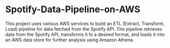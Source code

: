 # Spotify-Data-Pipeline-on-AWS
This project uses various AWS services to build an ETL (Extract, Transform, Load) pipeline for data fetched from the Spotify API. The pipeline retrieves data from the Spotify API, transforms it to a desired format, and loads it into an AWS data store for further analysis using Amazon Athena.
